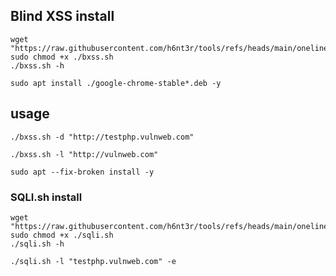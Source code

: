 ## Blind XSS install
```
wget "https://raw.githubusercontent.com/h6nt3r/tools/refs/heads/main/oneliners/bxss.sh"
sudo chmod +x ./bxss.sh
./bxss.sh -h
```

```
sudo apt install ./google-chrome-stable*.deb -y
```
## usage
```
./bxss.sh -d "http://testphp.vulnweb.com"
```
```
./bxss.sh -l "http://vulnweb.com"
```
```
sudo apt --fix-broken install -y
```


### SQLI.sh install
```
wget "https://raw.githubusercontent.com/h6nt3r/tools/refs/heads/main/oneliners/sqli.sh"
sudo chmod +x ./sqli.sh
./sqli.sh -h
```
```
./sqli.sh -l "testphp.vulnweb.com" -e
```
